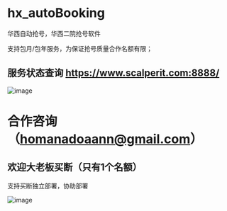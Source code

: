 # hx_autoBooking
华西自动抢号，华西二院抢号软件

支持包月/包年服务，为保证抢号质量合作名额有限；

## 服务状态查询 https://www.scalperit.com:8888/
![image](https://github.com/user-attachments/assets/ecefeaec-bcca-41b8-a7d2-17151b0d35b3)


# 合作咨询（homanadoaann@gmail.com）
## 欢迎大老板买断（只有1个名额）
支持买断独立部署，协助部署

![image](https://github.com/user-attachments/assets/8180d796-80b2-403b-8dc5-8e53568e22a4)
